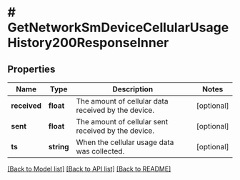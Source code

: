 # # GetNetworkSmDeviceCellularUsageHistory200ResponseInner

## Properties

Name | Type | Description | Notes
------------ | ------------- | ------------- | -------------
**received** | **float** | The amount of cellular data received by the device. | [optional]
**sent** | **float** | The amount of cellular sent received by the device. | [optional]
**ts** | **string** | When the cellular usage data was collected. | [optional]

[[Back to Model list]](../../README.md#models) [[Back to API list]](../../README.md#endpoints) [[Back to README]](../../README.md)
